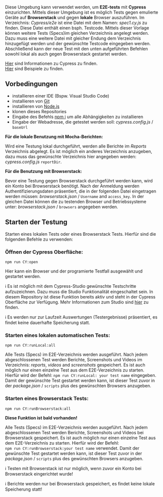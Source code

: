 Diese Umgebung kann verwendet werden, um **E2E-tests** mit **Cypress** einzurichten. Mittels dieser Umgebung ist es möglich Tests gegen emulierte Geräte auf **Browserstack** und gegen **lokale** Browser auszuführen. Im Verzeichnis: *Cypress/e2e* ist eine Datei mit dem Namen: *spec1.cy.js* zu finden. Diese Datei enthält einen bsph. Testcode. Mittels dieser Vorlage können weitere Tests (Specs)im gleichen Verzeichnis angelegt werden.
Dazu muss eine weitere Datei mit gleicher Endung dem Verzeichnis hinzugefügt werden und der gewünschte Testcode eingegeben werden. Abschließend kann der neue Test mit den unten aufgeführten Befehlen sowohl lokal als auch gegen Browserstack gestartet werden. 
 
[Hier](https://docs.cypress.io/guides/overview/why-cypress) sind Informationen zu Cypress zu finden.<br>
[Hier](https://docs.cypress.io/examples/examples/recipes) sind Beispiele zu finden.

## Vorbedingungen

* installieren einer IDE (Bspw. Visual Studio Code)
* installieren von [Git](https://git-scm.com/downloads)
* installieren von [Node.js](https://nodejs.org/de/download/)
* klonen dieses Repositories
* Eingabe des Befehls [npm i]() um alle Abhängigkeiten zu installieren
* Eingabe der Webadresse, die getestet werden soll: *cypress.config.js* / `baseUrl`

**Für die lokale Benutzung mit Mocha-Berichten:**

Wird eine Testung lokal durchgeführt, werden alle Berichte im *Reports* Verzeichnis abgelegt. Es ist möglich ein anderes Verzeichnis anzugeben, dazu muss das gewünschte Verzeichnis hier angegeben werden: *cypress.config.js* `reportDir`.

**Für die Benutzung mit Browserstack:**

Bevor eine Testung gegen Browserstack durchgeführt werden kann, wird ein Konto bei Browserstack benötigt. Nach der Anmeldung werden Authentifizierungsdaten präsentiert, die in der folgenden Datei eingetragen werden müssen: *browserstack.json* / `Username` and `access_key`. In der gleichen Datei können die zu testenden Browser und Betriebssysteme unter: *browserstack.json* / `browsers` angegeben werden.

## Starten der Testung

Starten eines lokalen Tests oder eines Browserstack Tests. Hierfür sind die folgenden Befehle zu verwenden:

### Öffnen der Cypress Oberfläche:

`npm run CY:open`

Hier kann ein Browser und der programierte Testfall ausgewählt und gestartet werden.

:information_source: Es ist möglich mit dem Cypress-Studio gewünschte Testschritte aufzuzeichnen. Dazu muss die Studio Funktionalität eingeschaltet sein. In diesem Repository ist diese Funktion bereits aktiv und steht in der Cypress Oberfläche zur Verfügung. Mehr Informationen zum Studio sind [hier](https://docs.cypress.io/guides/references/cypress-studio#Extending-a-Test) zu finden.

:information_source: Es werden nur zur Laufzeit Auswertungen (Testergebnisse) präsentiert, es findet keine dauerhafte Speicherung statt.

### Starten eines lokalen automatischen Tests: 

`npm run CY:runLocal:all`

Alle Tests (Specs) im E2E-Verzeichnis werden ausgeführt. Nach jedem abgeschlossenen Test werden Berichte, Screenshots und Videos im Verzeichnis: *reports*, *videos* and *screenshots* gespeichert. Es ist auch möglich nur einen einzelne Test aus dem E2E-Verzeichnis zu starten. Hierfür wird der Befehl: `npm run CY:runLocal: your test name` eingegeben. Damit der gewünschte Test gestartet werden kann, ist dieser Test zuvor in der *package.json* / `scripts` plus des gewünschten Browsers anzugeben. 

### Starten eines Browserstack Tests:

`npm run CY:runBrowserstack:all`

**Diese Funktion ist bald vorhanden!**

Alle Tests (Specs) im E2E-Verzeichnis werden ausgeführt. Nach jedem abgeschlossenen Test werden Berichte, Screenshots und Videos bei Browserstack gespeichert. Es ist auch möglich nur einen einzelne Test aus dem E2E-Verzeichnis zu starten. Hierfür wird der Befehl:<br>
 `npm run CY:runBrowserstack:your test name` verwendet. Damit der gewünschte Test gestartet werden kann, ist dieser Test zuvor in der *package.json* / `scripts` plus des gewünschten Browsers anzugeben. 

:information_source: Testen mit Browserstack ist nur möglich, wenn zuvor ein Konto bei Browserstack eingerichtet wurde!

:information_source: Berichte werden nur bei Browserstack gespeichert, es findet keine lokale Speicherung statt!
